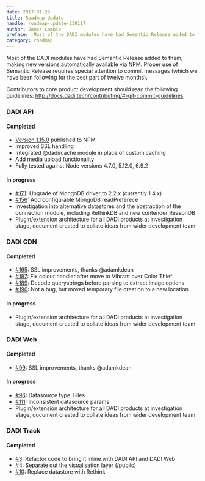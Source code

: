```yaml
---
date: 2017-01-23
title: Roadmap Update
handle: roadmap-update-230117
author: James Lambie
preface:  Most of the DADI modules have had Semantic Release added to them, making new versions automatically available via NPM.
category: roadmap
---
```


Most of the DADI modules have had Semantic Release added to them, making new versions automatically available via NPM. Proper use of Semantic Release requires special attention to commit messages (which we have been following for the best part of twelve months).

Contributors to core product development should read the following guidelines: http://docs.dadi.tech/contributing/#-git-commit-guidelines

### DADI API

#### Completed

* [Version 1.15.0](https://github.com/dadi/api/releases/tag/v1.15.0) published to NPM
* Improved SSL handling
* Integrated @dadi/cache module in place of custom caching
* Add media upload functionality
* Fully tested against Node versions 4.7.0, 5.12.0, 6.9.2

#### In progress

* [#171](https://github.com/dadi/api/issues/171): Upgrade of MongoDB driver to 2.2.x (currently 1.4.x)
* [#156](https://github.com/dadi/api/issues/156): Add configurable MongoDB readPreferece
* Investigation into alternative datastores and the abstraction of the connection module, including RethinkDB and new contender ReasonDB
* Plugin/extension architecture for all DADI products at investigation stage, document created to collate ideas from wider development team

### DADI CDN

#### Completed

* [#165](https://github.com/dadi/cdn/issues/165): SSL improvements, thanks @adamkdean
* [#187](https://github.com/dadi/cdn/issues/187): Fix colour handler after move to Vibrant over Color Thief
* [#189](https://github.com/dadi/cdn/issues/189): Decode querystrings before parsing to extract image options
* [#190](https://github.com/dadi/cdn/issues/190): Not a bug, but moved temporary file creation to a new location

#### In progress

* Plugin/extension architecture for all DADI products at investigation stage, document created to collate ideas from wider development team

### DADI Web

#### Completed

* [#99](https://github.com/dadi/web/issues/99): SSL improvements, thanks @adamkdean

#### In progress

* [#96](https://github.com/dadi/web/issues/96): Datasource type: Files
* [#111](https://github.com/dadi/web/issues/111): Inconsistent datasource params
* Plugin/extension architecture for all DADI products at investigation stage, document created to collate ideas from wider development team

### DADI Track

#### Completed

* [#3](https://github.com/dadi/track/issues/3): Refactor code to bring it inline with DADI API and DADI Web
* [#4](https://github.com/dadi/track/issues/4): Separate out the visualisation layer (/public)
* [#10](https://github.com/dadi/track/issues/10): Replace datastore with Rethink
